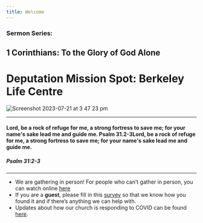 ```yaml
---
title: Welcome
---
```


### Sermon Series:
## 1 Corinthians: To the Glory of God Alone 
# Deputation Mission Spot: Berkeley Life Centre


![Screenshot 2023-07-21 at 3 47 23 pm](https://github.com/stgeorgeshurstville/bulletin/assets/119166299/2d95947e-b2b1-44b5-a360-f1dd4a4d7efe)

---
#### Lord, be a rock of refuge for me, a strong fortress to save me; for your name's sake lead me and guide me. Psalm 31.2-3Lord, be a rock of refuge for me, a strong fortress to save me; for your name's sake lead me and guide me. 

##### Psalm 31:2-3

---
- We are gathering in person! For people who can’t gather in person, you can watch online [here](https://stgeorgeshurstville.org.au/sunday-english-online)
- If you are a **guest**, please fill in this [survey](https://tinyurl.com/SGHACsurvey) so that we know how you found it and if there’s anything we can help with.
- Updates about how our church is responding to COVID can be found [here](https://stgeorgeshurstville.org.au/covid-update). 
